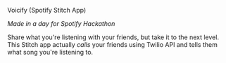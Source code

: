 Voicify (Spotify Stitch App)

*Made in a day for Spotify Hackathon*

Share what you're listening with your friends, but take it to the next level. This Stitch app actually *calls* your friends using Twilio API and tells them what song you're listening to.
